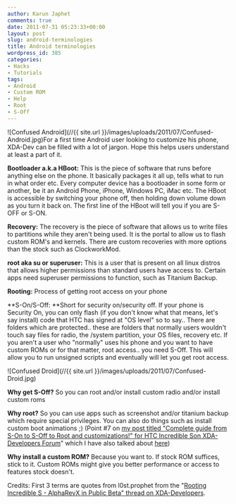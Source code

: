 ```yaml
---
author: Karun Japhet
comments: true
date: 2011-07-31 05:23:33+00:00
layout: post
slug: android-terminologies
title: Android terminologies
wordpress_id: 385
categories:
- Hacks
- Tutorials
tags:
- Android
- Custom ROM
- Help
- Root
- S-Off
---
```


![Confused Android](//{{ site.url }}/images/uploads/2011/07/Confused-Android.jpg)For a first time Android user looking to customize his phone, XDA-Dev can be filled with a lot of jargon. Hope this helps users understand at least a part of it.

**Bootloader a.k.a HBoot:** This is the piece of software that runs before anything else on the phone. It basically packages it all up, tells what to run in what order etc. Every computer device has a bootloader in some form or another, be it an Android Phone, iPhone, Windows PC, iMac etc.
The HBoot is accessible by switching your phone off, then holding down volume down as you turn it back on. The first line of the HBoot will tell you if you are S-OFF or S-ON.

**Recovery:** The recovery is the piece of software that allows us to write files to partitions while they aren't being used. It is the portal to allow us to flash custom ROM's and kernels. There are custom recoveries with more options than the stock such as ClockworkMod.

**root aka su or superuser:** This is a user that is present on all linux distros that allows higher permissions than standard users have access to. Certain apps need superuser permissions to function, such as Titanium Backup.

**Rooting:** Process of getting root access on your phone

**S-On/S-Off: **Short for security on/security off. If your phone is Security On, you can only flash (if you don't know what that means, let's say install) code that HTC has signed at "OS level" so to say.. There are folders which are protected.. these are folders that normally users wouldn't touch say files for radio, the /system partition, your OS files, recovery etc. If you aren't a user who "normally" uses his phone and you want to have custom ROMs or for that matter, root access.. you need S-Off.
This will allow you to run unsigned scripts and eventually will let you get root access.

![Confused Droid](//{{ site.url }}/images/uploads/2011/07/Confused-Droid.jpg)

**Why get S-Off?**
So you can root and/or install custom radio and/or install custom roms

**Why root?**
So you can use apps such as screenshot and/or titanium backup which require special privileges. You can also do things such as install custom boot animations ;) (Point #7 on [my post titled "Complete guide from S-On to S-Off to Root and customizations!" for HTC Incredible Son XDA-Developers Forum](http://forum.xda-developers.com/showpost.php?p=14924283&postcount=83)" which I have also talked about [here](http://karunab.com/2011/06/24/htc-incredible-s-from-stock-to-custom-roms-with-root-and-customizations/))

**Why install a custom ROM?**
Because you want to. If stock ROM suffices, stick to it. Custom ROMs might give you better performance or access to features stock doesn't.

Credits: First 3 terms are quotes from l0st.prophet from the "[Rooting Incredible S - AlphaRevX in Public Beta" thread on XDA-Developers](http://forum.xda-developers.com/showpost.php?p=11846499&postcount=1).
